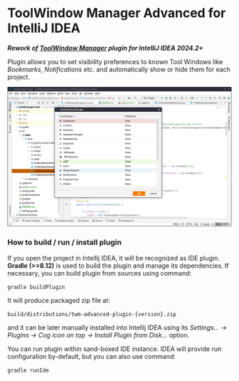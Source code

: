 # ToolWindow Manager Advanced for IntelliJ IDEA

***Rework of [ToolWindow Manager](https://plugins.jetbrains.com/plugin/1489-toolwindow-manager) plugin for IntelliJ IDEA
2024.2+***

Plugin allows you to set visibility preferences to known Tool Windows like
*Bookmarks*, *Notifications* etc. and automatically show or hide them for
each project.

![image info](screen.png)

### How to build / run / install plugin

If you open the project in Intellij IDEA, it will be recognized as IDE plugin. **Gradle (>=8.12)** is used to build the
plugin and manage its dependencies. If necessary, you can build plugin from sources using command:

```shell script
gradle buildPlugin
``` 

It will produce packaged zip file at:

```
build/distributions/twm-advanced-plugin-{version}.zip
```

and it can be later manually installed into Intellij IDEA using its *Settings... -> Plugins -> Cog icon on top ->
Install Plugin from Disk...* option.

You can run plugin within sand-boxed IDE instance. IDEA will provide run configuration by-default, but you can also use
command:

```shell script
gradle runIde
```
